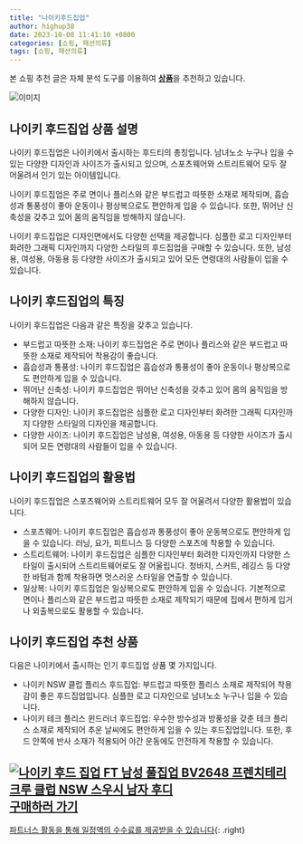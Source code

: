 ```yaml
---
title: "나이키후드집업"
author: highup38
date: 2023-10-08 11:41:10 +0800
categories: [쇼핑, 패션의류]
tags: [쇼핑, 패션의류]
---
```


본 쇼핑 추천 글은 자체 분석 도구를 이용하여 [**상품**](https://link.coupang.com/a/bao1ui)을 추천하고 있습니다.

![이미지](https://source.unsplash.com/1600x900/?나이키후드집업)

## 나이키 후드집업 상품 설명

나이키 후드집업은 나이키에서 출시하는 후드티의 총칭입니다. 남녀노소 누구나 입을 수 있는 다양한 디자인과 사이즈가 출시되고 있으며, 스포츠웨어와 스트리트웨어 모두 잘 어울려서 인기 있는 아이템입니다.

나이키 후드집업은 주로 면이나 플리스와 같은 부드럽고 따뜻한 소재로 제작되며, 흡습성과 통풍성이 좋아 운동이나 평상복으로도 편안하게 입을 수 있습니다. 또한, 뛰어난 신축성을 갖추고 있어 몸의 움직임을 방해하지 않습니다.

나이키 후드집업은 디자인면에서도 다양한 선택을 제공합니다. 심플한 로고 디자인부터 화려한 그래픽 디자인까지 다양한 스타일의 후드집업을 구매할 수 있습니다. 또한, 남성용, 여성용, 아동용 등 다양한 사이즈가 출시되고 있어 모든 연령대의 사람들이 입을 수 있습니다.

## 나이키 후드집업의 특징

나이키 후드집업은 다음과 같은 특징을 갖추고 있습니다.

* 부드럽고 따뜻한 소재: 나이키 후드집업은 주로 면이나 플리스와 같은 부드럽고 따뜻한 소재로 제작되어 착용감이 좋습니다.
* 흡습성과 통풍성: 나이키 후드집업은 흡습성과 통풍성이 좋아 운동이나 평상복으로도 편안하게 입을 수 있습니다.
* 뛰어난 신축성: 나이키 후드집업은 뛰어난 신축성을 갖추고 있어 몸의 움직임을 방해하지 않습니다.
* 다양한 디자인: 나이키 후드집업은 심플한 로고 디자인부터 화려한 그래픽 디자인까지 다양한 스타일의 디자인을 제공합니다.
* 다양한 사이즈: 나이키 후드집업은 남성용, 여성용, 아동용 등 다양한 사이즈가 출시되어 모든 연령대의 사람들이 입을 수 있습니다.

## 나이키 후드집업의 활용법

나이키 후드집업은 스포츠웨어와 스트리트웨어 모두 잘 어울려서 다양한 활용법이 있습니다.

* 스포츠웨어: 나이키 후드집업은 흡습성과 통풍성이 좋아 운동복으로도 편안하게 입을 수 있습니다. 러닝, 요가, 피트니스 등 다양한 스포츠에 착용할 수 있습니다.
* 스트리트웨어: 나이키 후드집업은 심플한 디자인부터 화려한 디자인까지 다양한 스타일이 출시되어 스트리트웨어로도 잘 어울립니다. 청바지, 스커트, 레깅스 등 다양한 바텀과 함께 착용하면 멋스러운 스타일을 연출할 수 있습니다.
* 일상복: 나이키 후드집업은 일상복으로도 편안하게 입을 수 있습니다. 기본적으로 면이나 플리스와 같은 부드럽고 따뜻한 소재로 제작되기 때문에 집에서 편하게 입거나 외출복으로도 활용할 수 있습니다.

## 나이키 후드집업 추천 상품

다음은 나이키에서 출시하는 인기 후드집업 상품 몇 가지입니다.

* 나이키 NSW 클럽 플리스 후드집업: 부드럽고 따뜻한 플리스 소재로 제작되어 착용감이 좋은 후드집업입니다. 심플한 로고 디자인으로 남녀노소 누구나 입을 수 있습니다.
* 나이키 테크 플리스 윈드러너 후드집업: 우수한 방수성과 방풍성을 갖춘 테크 플리스 소재로 제작되어 추운 날씨에도 편안하게 입을 수 있는 후드집업입니다. 또한, 후드 안쪽에 반사 소재가 적용되어 야간 운동에도 안전하게 착용할 수 있습니다.

[![나이키 후드 집업 FT 남성 풀집업 BV2648 프렌치테리 크루 클럽 NSW 스우시 남자 후디](https://thumbnail6.coupangcdn.com/thumbnails/remote/230x230ex/image/vendor_inventory/f5da/754aea4732139197578a33a6b16a7aa29239172f651150d24ac54ea56ac4.jpg "나이키 후드 집업 FT 남성 풀집업 BV2648 프렌치테리 크루 클럽 NSW 스우시 남자 후디")](https://link.coupang.com/re/AFFSDP?lptag=AF1030537&subid=&pageKey=7585003829&traceid=V0-153&itemId=20030536379&vendorItemId=87127081154)
<br>
[**구매하러 가기**](https://link.coupang.com/re/AFFSDP?lptag=AF1030537&subid=&pageKey=7585003829&traceid=V0-153&itemId=20030536379&vendorItemId=87127081154)
---
[파트너스 활동을 통해 일정액의 수수료를 제공받을 수 있습니다](https://link.coupang.com/a/bao1ui){: .right}